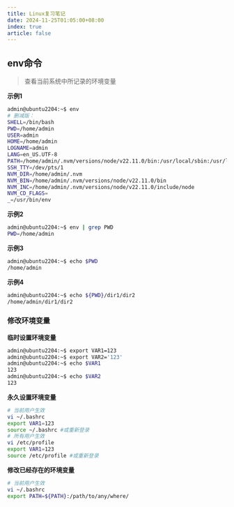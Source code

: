 ```yaml
---
title: Linux复习笔记
date: 2024-11-25T01:05:00+08:00
index: true
article: false
---
```




## env命令

> 查看当前系统中所记录的环境变量


**示例1**
```bash
admin@ubuntu2204:~$ env
# 删减版：
SHELL=/bin/bash
PWD=/home/admin
USER=admin
HOME=/home/admin
LOGNAME=admin
LANG=en_US.UTF-8
PATH=/home/admin/.nvm/versions/node/v22.11.0/bin:/usr/local/sbin:/usr/local/bin:/usr/sbin:/usr/bin:/sbin:/bin:/usr/games:/usr/local/games:/snap/bin:/usr/local/lib/node20/bin/
SSH_TTY=/dev/pts/1
NVM_DIR=/home/admin/.nvm
NVM_BIN=/home/admin/.nvm/versions/node/v22.11.0/bin
NVM_INC=/home/admin/.nvm/versions/node/v22.11.0/include/node
NVM_CD_FLAGS=
_=/usr/bin/env
```


**示例2**
```bash
admin@ubuntu2204:~$ env | grep PWD
PWD=/home/admin
```


**示例3**
```bash
admin@ubuntu2204:~$ echo $PWD
/home/admin
```

**示例4**
```bash
admin@ubuntu2204:~$ echo ${PWD}/dir1/dir2
/home/admin/dir1/dir2
```

### 修改环境变量

**临时设置环境变量**

```bash
admin@ubuntu2204:~$ export VAR1=123
admin@ubuntu2204:~$ export VAR2='123'
admin@ubuntu2204:~$ echo $VAR1
123
admin@ubuntu2204:~$ echo $VAR2
123
```

**永久设置环境变量**


```bash
# 当前用户生效
vi ~/.bashrc
export VAR1=123
source ~/.bashrc #或重新登录
# 所有用户生效
vi /etc/profile
export VAR1=123
source /etc/profile #或重新登录
```


**修改已经存在的环境变量**

```bash
# 当前用户生效
vi ~/.bashrc
export PATH=${PATH}:/path/to/any/where/
```